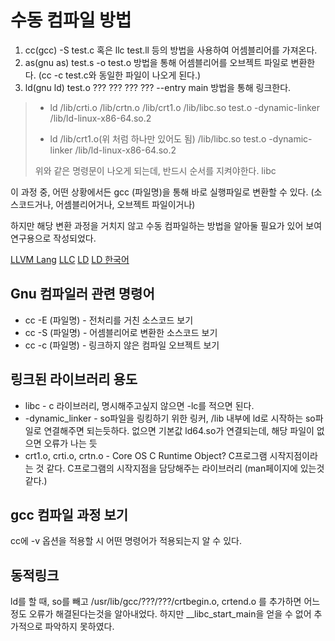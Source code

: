 # 수동 컴파일 방법

1. cc(gcc) -S test.c 혹은 llc test.ll 등의 방법을 사용하여 어셈블리어를 가져온다.
2. as(gnu as) test.s -o test.o 방법을 통해 어셈블리어를 오브젝트 파일로 변환한다. (cc -c test.c와 동일한 파일이 나오게 된다.)
3. ld(gnu ld) test.o ??? ??? ??? ??? --entry main 방법을 통해 링크한다.

> - ld /lib/crti.o /lib/crtn.o /lib/crt1.o /lib/libc.so test.o -dynamic-linker /lib/ld-linux-x86-64.so.2
>
> - ld /lib/crt1.o(위 처럼 하나만 있어도 됨) /lib/libc.so test.o -dynamic-linker /lib/ld-linux-x86-64.so.2
>
> 위와 같은 명령문이 나오게 되는데, 반드시 순서를 지켜야한다. libc

이 과정 중, 어떤 상황에서든 gcc (파일명)을 통해 바로 실행파일로 변환할 수 있다. (소스코드거나, 어셈블리어거나, 오브젝트 파일이거나)

하지만 해당 변환 과정을 거치지 않고 수동 컴파일하는 방법을 알아둘 필요가 있어 보여 연구용으로 작성되었다.

[LLVM Lang](https://llvm.org/docs/LangRef.html)
[LLC](https://llvm.org/docs/CommandGuide/llc.html)
[LD](https://ftp.gnu.org/old-gnu/Manuals/ld-2.9.1/html_mono/ld.html)
[LD 한국어](http://korea.gnu.org/manual/release/ld/ld-sjp/ld-ko_3.html)

## Gnu 컴파일러 관련 명령어

- cc -E (파일명) - 전처리를 거친 소스코드 보기
- cc -S (파일명) - 어셈블리어로 변환한 소스코드 보기
- cc -c (파일명) - 링크하지 않은 컴파일 오브젝트 보기

## 링크된 라이브러리 용도

- libc - c 라이브러리, 명시해주고싶지 않으면 -lc를 적으면 된다.
- -dynamic_linker - so파일을 링킹하기 위한 링커, /lib 내부에 ld로 시작하는 so파일로 연결해주면 되는듯하다. 없으면 기본값 ld64.so가 연결되는데, 해당 파일이 없으면 오류가 나는 듯
- crt1.o, crti.o, crtn.o - Core OS C Runtime Object? C프로그램 시작지점이라는 것 같다. C프로그램의 시작지점을 담당해주는 라이브러리 (man페이지에 있는것같다.)

## gcc 컴파일 과정 보기

cc에 -v 옵션을 적용할 시 어떤 명령어가 적용되는지 알 수 있다.

## 동적링크

ld를 할 때, so를 빼고 /usr/lib/gcc/???/???/crtbegin.o, crtend.o 를 추가하면 어느정도 오류가 해결된다는것을 알아내었다.
하지만 __libc_start_main을 얻을 수 없어 추가적으로 파악하지 못하였다.
